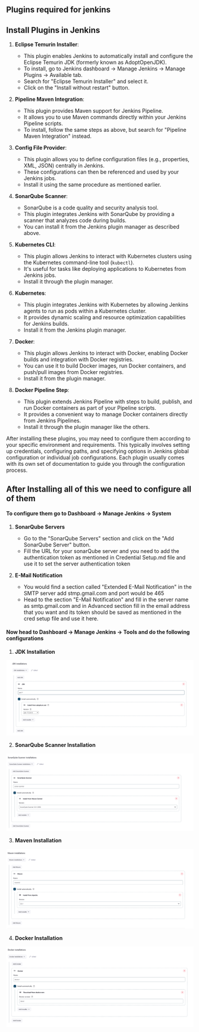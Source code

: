 ## Plugins required for jenkins

## Install Plugins in Jenkins

1. **Eclipse Temurin Installer**:
   - This plugin enables Jenkins to automatically install and configure the Eclipse Temurin JDK (formerly known as AdoptOpenJDK).
   - To install, go to Jenkins dashboard -> Manage Jenkins -> Manage Plugins -> Available tab.
   - Search for "Eclipse Temurin Installer" and select it.
   - Click on the "Install without restart" button.

2. **Pipeline Maven Integration**:
   - This plugin provides Maven support for Jenkins Pipeline.
   - It allows you to use Maven commands directly within your Jenkins Pipeline scripts.
   - To install, follow the same steps as above, but search for "Pipeline Maven Integration" instead.

3. **Config File Provider**:
   - This plugin allows you to define configuration files (e.g., properties, XML, JSON) centrally in Jenkins.
   - These configurations can then be referenced and used by your Jenkins jobs.
   - Install it using the same procedure as mentioned earlier.

4. **SonarQube Scanner**:
   - SonarQube is a code quality and security analysis tool.
   - This plugin integrates Jenkins with SonarQube by providing a scanner that analyzes code during builds.
   - You can install it from the Jenkins plugin manager as described above.

5. **Kubernetes CLI**:
   - This plugin allows Jenkins to interact with Kubernetes clusters using the Kubernetes command-line tool (`kubectl`).
   - It's useful for tasks like deploying applications to Kubernetes from Jenkins jobs.
   - Install it through the plugin manager.

6. **Kubernetes**:
   - This plugin integrates Jenkins with Kubernetes by allowing Jenkins agents to run as pods within a Kubernetes cluster.
   - It provides dynamic scaling and resource optimization capabilities for Jenkins builds.
   - Install it from the Jenkins plugin manager.

7. **Docker**:
   - This plugin allows Jenkins to interact with Docker, enabling Docker builds and integration with Docker registries.
   - You can use it to build Docker images, run Docker containers, and push/pull images from Docker registries.
   - Install it from the plugin manager.

8. **Docker Pipeline Step**:
   - This plugin extends Jenkins Pipeline with steps to build, publish, and run Docker containers as part of your Pipeline scripts.
   - It provides a convenient way to manage Docker containers directly from Jenkins Pipelines.
   - Install it through the plugin manager like the others.

After installing these plugins, you may need to configure them according to your specific environment and requirements. This typically involves setting up credentials, configuring paths, and specifying options in Jenkins global configuration or individual job configurations. Each plugin usually comes with its own set of documentation to guide you through the configuration process.


## After Installing all of this we need to configure all of them

#### To configure them go to Dashboard -> Manage Jenkins -> System

1. **SonarQube Servers**
    - Go to the "SonarQube Servers" section and click on the "Add SonarQube Server" button.
    - Fill the URL for your sonarQube server and you need to add the authentication token as mentioned in Credential Setup.md file and use it to set the server authentication token

2. **E-Mail Notification**
    - You would find a section called "Extended E-Mail Notification" in the SMTP server add stmp.gmail.com and port would be 465
    - Head to the section "E-Mail Notification" and fill in the server name as smtp.gmail.com and in Advanced section fill in the email address that you want and its token should be saved as mentioned in the cred setup file and use it here.


#### Now head to Dashboard -> Manage Jenkins -> Tools and do the following configurations

1. **JDK Installation**

![alt text](image-1.png)

2. **SonarQube Scanner Installation** 

![alt text](image-2.png)

3. **Maven Installation**

![alt text](image-3.png)

4. **Docker Installation** 

![alt text](image-4.png)

